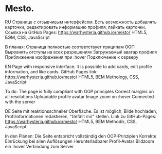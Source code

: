 # Mesto.

RU
Страница с отзывчивым интерфейсом. Есть возможность добавлять карточки, редактировать информацию профиля, лайкать карточки.
Ссылка на GitHub Pages:
https://warhysteria.github.io/mesto/
HTML5, БЭМ, CSS, JavaScript

В планах:
Страница полностью соответствует приципам ООП
Выровнять отступы на всех разрешениях
Загружаемый аватар профиля
Приближение изображения при :hover
Подключение к серверу


EN
Page with responsive interface. It is possible to add cards, edit profile information, and like cards.
GitHub Pages link:
https://warhysteria.github.io/mesto/
HTML5, BEM Methology, CSS, JavaScript

To do:
The page is fully compliant with OOP principles
Correct margins on all resolutions
Uploadable profile avatar
Image zoom on :hover
Connected with the server


DE
Seite mit reaktionsschneller Oberfläche. Es ist möglich, Bilde hochladen, Profilinformationen redaktieren, "Gefällt mir" stellen.
Link zu GitHub-Pages:
https://warhysteria.github.io/mesto/
HTML5, BEM Methodik, CSS, JavaScript

In den Plänen:
Die Seite entspricht vollständig den OOP-Prinzipien
Korrekte Einrückung bei allen Auflösungen
Herunterladbarer Profil-Avatar
Bildzoom ein :hover
Verbindung zum Server